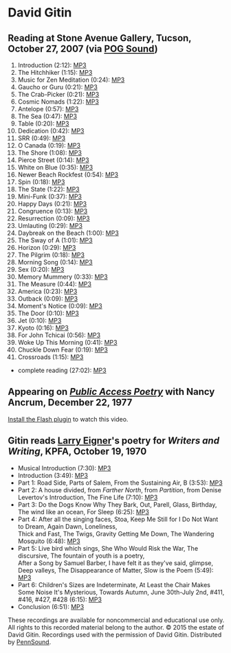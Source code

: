 David Gitin
===========


Reading at Stone Avenue Gallery, Tucson, October 27, 2007 (via [POG Sound](POG-Sound.php))
------------------------------------------------------------------------------------------

1.  Introduction (2:12): [MP3](https://media.sas.upenn.edu/pennsound/authors/Gitin/10-27-07/Gitin-David_01_Introduction_POG-series_Stone-Ave-Gallery_10-27-07.mp3)
2.  The Hitchhiker (1:15): [MP3](https://media.sas.upenn.edu/pennsound/authors/Gitin/10-27-07/Gitin-David_02_The-Hitchhiker_POG-series_Stone-Ave-Gallery_10-27-07.mp3)
3.  Music for Zen Meditation (0:24): [MP3](https://media.sas.upenn.edu/pennsound/authors/Gitin/10-27-07/Gitin-David_03_Music-For-Zen-Meditation_POG-series_Stone-Ave-Gallery_10-27-07.mp3)
4.  Gaucho or Guru (0:21): [MP3](https://media.sas.upenn.edu/pennsound/authors/Gitin/10-27-07/Gitin-David_04_Gaucho-Or-Guru_POG-series_Stone-Ave-Gallery_10-27-07.mp3)
5.  The Crab-Picker (0:21): [MP3](https://media.sas.upenn.edu/pennsound/authors/Gitin/10-27-07/Gitin-David_05_The-Crab-Picker_POG-series_Stone-Ave-Gallery_10-27-07.mp3)
6.  Cosmic Nomads (1:22): [MP3](https://media.sas.upenn.edu/pennsound/authors/Gitin/10-27-07/Gitin-David_06_Cosmic-Nomads_POG-series_Stone-Ave-Gallery_10-27-07.mp3)
7.  Antelope (0:57): [MP3](https://media.sas.upenn.edu/pennsound/authors/Gitin/10-27-07/Gitin-David_07_Antelope_POG-series_Stone-Ave-Gallery_10-27-07.mp3)
8.  The Sea (0:47): [MP3](https://media.sas.upenn.edu/pennsound/authors/Gitin/10-27-07/Gitin-David_08_The-Sea_POG-series_Stone-Ave-Gallery_10-27-07.mp3)
9.  Table (0:20): [MP3](https://media.sas.upenn.edu/pennsound/authors/Gitin/10-27-07/Gitin-David_09_Table_POG-series_Stone-Ave-Gallery_10-27-07.mp3)
10. Dedication (0:42): [MP3](https://media.sas.upenn.edu/pennsound/authors/Gitin/10-27-07/Gitin-David_10_Dedication_POG-series_Stone-Ave-Gallery_10-27-07.mp3)
11. SRR (0:49): [MP3](https://media.sas.upenn.edu/pennsound/authors/Gitin/10-27-07/Gitin-David_11_SRR_POG-series_Stone-Ave-Gallery_10-27-07.mp3)
12. O Canada (0:19): [MP3](https://media.sas.upenn.edu/pennsound/authors/Gitin/10-27-07/Gitin-David_12_O-Canada_POG-series_Stone-Ave-Gallery_10-27-07.mp3)
13. The Shore (1:08): [MP3](https://media.sas.upenn.edu/pennsound/authors/Gitin/10-27-07/Gitin-David_13_The-Shore_POG-series_Stone-Ave-Gallery_10-27-07.mp3)
14. Pierce Street (0:14): [MP3](https://media.sas.upenn.edu/pennsound/authors/Gitin/10-27-07/Gitin-David_14_Pierce-Street_POG-series_Stone-Ave-Gallery_10-27-07.mp3)
15. White on Blue (0:35): [MP3](https://media.sas.upenn.edu/pennsound/authors/Gitin/10-27-07/Gitin-David_15_White-On-Blue_POG-series_Stone-Ave-Gallery_10-27-07.mp3)
16. Newer Beach Rockfest (0:54): [MP3](https://media.sas.upenn.edu/pennsound/authors/Gitin/10-27-07/Gitin-David_16_Newer-Beach-Rockfest_POG-series_Stone-Ave-Gallery_10-27-07.mp3)
17. Spin (0:18): [MP3](https://media.sas.upenn.edu/pennsound/authors/Gitin/10-27-07/Gitin-David_17_Spin_POG-series_Stone-Ave-Gallery_10-27-07.mp3)
18. The State (1:22): [MP3](https://media.sas.upenn.edu/pennsound/authors/Gitin/10-27-07/Gitin-David_18_The-State_POG-series_Stone-Ave-Gallery_10-27-07.mp3)
19. Mini-Funk (0:37): [MP3](https://media.sas.upenn.edu/pennsound/authors/Gitin/10-27-07/Gitin-David_19_Mini-Funk_POG-series_Stone-Ave-Gallery_10-27-07.mp3)
20. Happy Days (0:21): [MP3](https://media.sas.upenn.edu/pennsound/authors/Gitin/10-27-07/Gitin-David_20_Happy-Days_POG-series_Stone-Ave-Gallery_10-27-07.mp3)
21. Congruence (0:13): [MP3](https://media.sas.upenn.edu/pennsound/authors/Gitin/10-27-07/Gitin-David_21_Congruence_POG-series_Stone-Ave-Gallery_10-27-07.mp3)
22. Resurrection (0:09): [MP3](https://media.sas.upenn.edu/pennsound/authors/Gitin/10-27-07/Gitin-David_22_Resurrection_POG-series_Stone-Ave-Gallery_10-27-07.mp3)
23. Umlauting (0:29): [MP3](https://media.sas.upenn.edu/pennsound/authors/Gitin/10-27-07/Gitin-David_23_Umlauting_POG-series_Stone-Ave-Gallery_10-27-07.mp3)
24. Daybreak on the Beach (1:00): [MP3](https://media.sas.upenn.edu/pennsound/authors/Gitin/10-27-07/Gitin-David_24_Daybreak-On-The-Beach_POG-series_Stone-Ave-Gallery_10-27-07.mp3)
25. The Sway of A (1:01): [MP3](https://media.sas.upenn.edu/pennsound/authors/Gitin/10-27-07/Gitin-David_25_The-Sway-Of-A_POG-series_Stone-Ave-Gallery_10-27-07.mp3)
26. Horizon (0:29): [MP3](https://media.sas.upenn.edu/pennsound/authors/Gitin/10-27-07/Gitin-David_26_Horizon_POG-series_Stone-Ave-Gallery_10-27-07.mp3)
27. The Pilgrim (0:18): [MP3](https://media.sas.upenn.edu/pennsound/authors/Gitin/10-27-07/Gitin-David_27_The-Pilgrim_POG-series_Stone-Ave-Gallery_10-27-07.mp3)
28. Morning Song (0:14): [MP3](https://media.sas.upenn.edu/pennsound/authors/Gitin/10-27-07/Gitin-David_28_Morning-Song_POG-series_Stone-Ave-Gallery_10-27-07.mp3)
29. Sex (0:20): [MP3](https://media.sas.upenn.edu/pennsound/authors/Gitin/10-27-07/Gitin-David_29_Sex_POG-series_Stone-Ave-Gallery_10-27-07.mp3)
30. Memory Mummery (0:33): [MP3](https://media.sas.upenn.edu/pennsound/authors/Gitin/10-27-07/Gitin-David_30_Memory-Mummery_POG-series_Stone-Ave-Gallery_10-27-07.mp3)
31. The Measure (0:44): [MP3](https://media.sas.upenn.edu/pennsound/authors/Gitin/10-27-07/Gitin-David_31_The-Measure_POG-series_Stone-Ave-Gallery_10-27-07.mp3)
32. America (0:23): [MP3](https://media.sas.upenn.edu/pennsound/authors/Gitin/10-27-07/Gitin-David_32_America_POG-series_Stone-Ave-Gallery_10-27-07.mp3)
33. Outback (0:09): [MP3](https://media.sas.upenn.edu/pennsound/authors/Gitin/10-27-07/Gitin-David_33_Outback_POG-series_Stone-Ave-Gallery_10-27-07.mp3)
34. Moment's Notice (0:09): [MP3](https://media.sas.upenn.edu/pennsound/authors/Gitin/10-27-07/Gitin-David_34_Moments-Notice_POG-series_Stone-Ave-Gallery_10-27-07.mp3)
35. The Door (0:10): [MP3](https://media.sas.upenn.edu/pennsound/authors/Gitin/10-27-07/Gitin-David_35_The-Door_POG-series_Stone-Ave-Gallery_10-27-07.mp3)
36. Jet (0:10): [MP3](https://media.sas.upenn.edu/pennsound/authors/Gitin/10-27-07/Gitin-David_36_Jet_POG-series_Stone-Ave-Gallery_10-27-07.mp3)
37. Kyoto (0:16): [MP3](https://media.sas.upenn.edu/pennsound/authors/Gitin/10-27-07/Gitin-David_37_Kyoto_POG-series_Stone-Ave-Gallery_10-27-07.mp3)
38. For John Tchicai (0:56): [MP3](https://media.sas.upenn.edu/pennsound/authors/Gitin/10-27-07/Gitin-David_38_For-John-Tchicai_POG-series_Stone-Ave-Gallery_10-27-07.mp3)
39. Woke Up This Morning (0:41): [MP3](https://media.sas.upenn.edu/pennsound/authors/Gitin/10-27-07/Gitin-David_39_Woke-Up-This_Morning_POG-series_Stone-Ave-Gallery_10-27-07.mp3)
40. Chuckle Down Fear (0:19): [MP3](https://media.sas.upenn.edu/pennsound/authors/Gitin/10-27-07/Gitin-David_40_Chuckle-Down-Fear_POG-series_Stone-Ave-Gallery_10-27-07.mp3)
41. Crossroads (1:15): [MP3](https://media.sas.upenn.edu/pennsound/authors/Gitin/10-27-07/Gitin-David_41_Crossroads_POG-series_Stone-Ave-Gallery_10-27-07.mp3)

-   complete reading (27:02): [MP3](http://media.sas.upenn.edu/Pennsound/authors/Gitin/Gitin-David_01_Complete-reading_POG-series_Stone-Ave-Gallery_10-27-07.mp3)

  

Appearing on [*Public Access Poetry*](PAP.php) with Nancy Ancrum, December 22, 1977
-----------------------------------------------------------------------------------

[Install the Flash plugin](http://get.adobe.com/flashplayer/) to watch this video.

  
Gitin reads [Larry Eigner](Eigner.html)'s poetry for *Writers and Writing*, KPFA, October 19, 1970
--------------------------------------------------------------------------------------------------

-   Musical Introduction (7:30): [MP3](https://media.sas.upenn.edu/pennsound/authors/Eigner/Writers-and-Writing/Eigner-Larry-read-by-David%20Gitin_01_Musical-Intro_Writers-and-Writing_10-19-70.mp3)
-   Introduction (3:49): [MP3](https://media.sas.upenn.edu/pennsound/authors/Eigner/Writers-and-Writing/Eigner-Larry-read-by-David%20Gitin_02_Intro_Writers-and-Writing_10-19-70.mp3)
-   Part 1: Road Side, Parts of Salem, From the Sustaining Air, B (3:53): [MP3](https://media.sas.upenn.edu/pennsound/authors/Eigner/Writers-and-Writing/Eigner-Larry-read-by-David%20Gitin_03_Reading-Part-1_Writers-and-Writing_10-19-70.mp3)
-   Part 2: A house divided, from *Farther North*, from *Partition*, from Denise Levertov's Introduction, The Fine Life (7:10): [MP3](https://media.sas.upenn.edu/pennsound/authors/Eigner/Writers-and-Writing/Eigner-Larry-read-by-David%20Gitin_04_Reading-Part-2_Writers-and-Writing_10-19-70.mp3)
-   Part 3: Do the Dogs Know Why They Bark, Out, Parell, Glass, Birthday, The wind like an ocean, For Sleep (6:25): [MP3](https://media.sas.upenn.edu/pennsound/authors/Eigner/Writers-and-Writing/Eigner-Larry-read-by-David%20Gitin_05_Reading-Part-3_Writers-and-Writing_10-19-70.mp3)
-   Part 4: After all the singing faces, Stoa, Keep Me Still for I Do Not Want to Dream, Again Dawn, Loneliness,  
    Thick and Fast, The Twigs, Gravity Getting Me Down, The Wandering Mosquito (6:48): [MP3](https://media.sas.upenn.edu/pennsound/authors/Eigner/Writers-and-Writing/Eigner-Larry-read-by-David%20Gitin_06_Reading-Part-4_Writers-and-Writing_10-19-70.mp3)
-   Part 5: Live bird which sings, She Who Would Risk the War, The discursive, The fountain of youth is a poetry,  
    After a Song by Samuel Barber, I have felt it as they've said, glimpse, Deep valleys, The Disappearance of Matter, Slow is the Poem (5:49): [MP3](https://media.sas.upenn.edu/pennsound/authors/Eigner/Writers-and-Writing/Eigner-Larry-read-by-David%20Gitin_07_Reading-Part-5_Writers-and-Writing_10-19-70.mp3)
-   Part 6: Children's Sizes are Indeterminate, At Least the Chair Makes Some Noise It's Mysterious, Towards Autumn, June 30th-July 2nd, \#411, \#416, \#427, \#428 (6:15): [MP3](https://media.sas.upenn.edu/pennsound/authors/Eigner/Writers-and-Writing/Eigner-Larry-read-by-David%20Gitin_08_Reading-Part-6_Writers-and-Writing_10-19-70.mp3)
-   Conclusion (6:51): [MP3](https://media.sas.upenn.edu/pennsound/authors/Eigner/Writers-and-Writing/Eigner-Larry-read-by-David%20Gitin_09_Conclusion_Writers-and-Writing_10-19-70.mp3)

  

These recordings are available for noncommercial and educational use only. All rights
to this recorded material belong to the author. © 2015 the estate of David Gitin. Recordings used
with the permission of David Gitin. Distributed by
[PennSound](http://www.writing.upenn.edu/pennsound/index.html).
